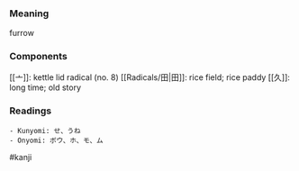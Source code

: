 ### Meaning

furrow

### Components

[[亠]]: kettle lid radical (no. 8) [[Radicals/田|田]]: rice field; rice paddy [[久]]: long time; old story

### Readings

```
- Kunyomi: せ、うね
- Onyomi: ボウ、ホ、モ、ム
```

#kanji